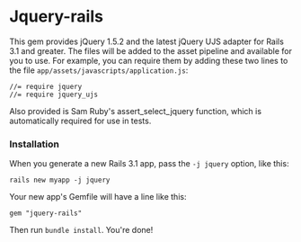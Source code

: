 # Jquery-rails

This gem provides jQuery 1.5.2 and the latest jQuery UJS adapter for Rails 3.1 and greater. The files will be added to the asset pipeline and available for you to use. For example, you can require them by adding these two lines to the file `app/assets/javascripts/application.js`:

    //= require jquery
    //= require jquery_ujs

Also provided is Sam Ruby's assert_select_jquery function, which is automatically required for use in tests.

### Installation

When you generate a new Rails 3.1 app, pass the `-j jquery` option, like this:

    rails new myapp -j jquery

Your new app's Gemfile will have a line like this:

    gem "jquery-rails"

Then run `bundle install`. You're done!
